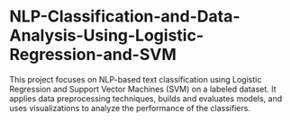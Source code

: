 # NLP-Classification-and-Data-Analysis-Using-Logistic-Regression-and-SVM
This project focuses on NLP-based text classification using Logistic Regression and Support Vector Machines (SVM) on a labeled dataset. It applies data preprocessing techniques, builds and evaluates models, and uses visualizations to analyze the performance of the classifiers.
